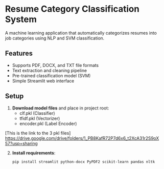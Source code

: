 # Resume Category Classification System

A machine learning application that automatically categorizes resumes into job categories using NLP and SVM classification.

## Features
- Supports PDF, DOCX, and TXT file formats
- Text extraction and cleaning pipeline
- Pre-trained classification model (SVM)
- Simple Streamlit web interface

## Setup

1. **Download model files** and place in project root:
   - clf.pkl (Classifier)
   - tfidf.pkl (Vectorizer) 
   - encoder.pkl (Label Encoder)

 [This is the link to the 3 pkl files] https://drive.google.com/drive/folders/1_PB8KafR72P7d6x6_t2XcA31r2S9oX57?usp=sharing 

2. **Install requirements**:
   ```bash
   pip install streamlit python-docx PyPDF2 scikit-learn pandas nltk

